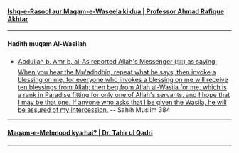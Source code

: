 #### [Ishq-e-Rasool aur Maqam-e-Waseela ki dua | Professor Ahmad Rafique Akhtar](https://www.youtube.com/watch?v=vyyWyl7M9m8)

***

#### Hadith muqam Al-Wasilah
* [Abdullah b. Amr b. al-As reported Allah's Messenger (ﷺ) as saying: When you hear the Mu'adhdhin, repeat what he says, then invoke a blessing on me, for everyone who invokes a blessing on me will receive ten blessings from Allah; then beg from Allah al-Wasila for me, which is a rank in Paradise fitting for only one of Allah's servants, and I hope that I may be that one. If anyone who asks that I be given the Wasila, he will be assured of my intercession.](https://sunnah.com/muslim:384) -- Sahih Muslim 384

***

#### [Maqam-e-Mehmood kya hai? | Dr. Tahir ul Qadri](https://www.youtube.com/watch?v=gWTniaMfc7w)

***

